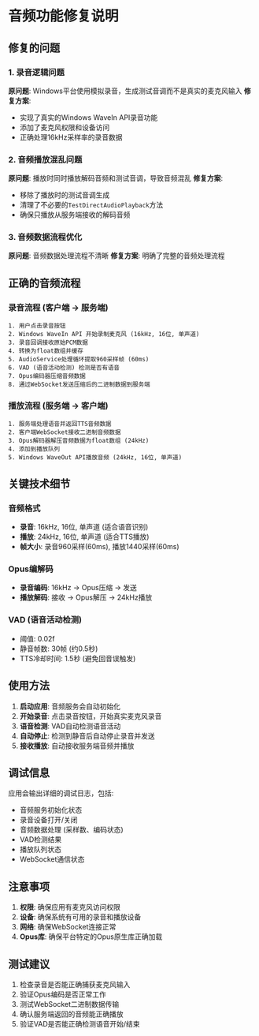 # 音频功能修复说明

## 修复的问题

### 1. 录音逻辑问题
**原问题**: Windows平台使用模拟录音，生成测试音调而不是真实的麦克风输入
**修复方案**: 
- 实现了真实的Windows WaveIn API录音功能
- 添加了麦克风权限和设备访问
- 正确处理16kHz采样率的录音数据

### 2. 音频播放混乱问题  
**原问题**: 播放时同时播放解码音频和测试音调，导致音频混乱
**修复方案**:
- 移除了播放时的测试音调生成
- 清理了不必要的`TestDirectAudioPlayback`方法
- 确保只播放从服务端接收的解码音频

### 3. 音频数据流程优化
**原问题**: 音频数据处理流程不清晰
**修复方案**: 明确了完整的音频处理流程

## 正确的音频流程

### 录音流程 (客户端 → 服务端)
```
1. 用户点击录音按钮
2. Windows WaveIn API 开始录制麦克风 (16kHz, 16位, 单声道)
3. 录音回调接收原始PCM数据
4. 转换为float数组并缓存
5. AudioService处理循环提取960采样帧 (60ms)
6. VAD (语音活动检测) 检测是否有语音
7. Opus编码器压缩音频数据
8. 通过WebSocket发送压缩后的二进制数据到服务端
```

### 播放流程 (服务端 → 客户端)  
```
1. 服务端处理语音并返回TTS音频数据
2. 客户端WebSocket接收二进制音频数据
3. Opus解码器解压音频数据为float数组 (24kHz)
4. 添加到播放队列
5. Windows WaveOut API播放音频 (24kHz, 16位, 单声道)
```

## 关键技术细节

### 音频格式
- **录音**: 16kHz, 16位, 单声道 (适合语音识别)
- **播放**: 24kHz, 16位, 单声道 (适合TTS播放)
- **帧大小**: 录音960采样(60ms), 播放1440采样(60ms)

### Opus编解码
- **录音编码**: 16kHz → Opus压缩 → 发送
- **播放解码**: 接收 → Opus解压 → 24kHz播放

### VAD (语音活动检测)
- 阈值: 0.02f
- 静音帧数: 30帧 (约0.5秒)
- TTS冷却时间: 1.5秒 (避免回音误触发)

## 使用方法

1. **启动应用**: 音频服务会自动初始化
2. **开始录音**: 点击录音按钮，开始真实麦克风录音
3. **语音检测**: VAD自动检测语音活动
4. **自动停止**: 检测到静音后自动停止录音并发送
5. **接收播放**: 自动接收服务端音频并播放

## 调试信息

应用会输出详细的调试日志，包括:
- 音频服务初始化状态
- 录音设备打开/关闭
- 音频数据处理 (采样数、编码状态)
- VAD检测结果
- 播放队列状态
- WebSocket通信状态

## 注意事项

1. **权限**: 确保应用有麦克风访问权限
2. **设备**: 确保系统有可用的录音和播放设备
3. **网络**: 确保WebSocket连接正常
4. **Opus库**: 确保平台特定的Opus原生库正确加载

## 测试建议

1. 检查录音是否能正确捕获麦克风输入
2. 验证Opus编码是否正常工作
3. 测试WebSocket二进制数据传输
4. 确认服务端返回的音频能正确播放
5. 验证VAD是否能正确检测语音开始/结束 